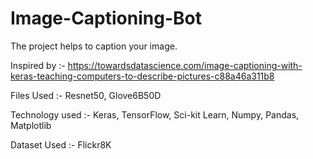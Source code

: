 # Image-Captioning-Bot

The project helps to caption your image.

Inspired by :- https://towardsdatascience.com/image-captioning-with-keras-teaching-computers-to-describe-pictures-c88a46a311b8

 Files Used :- Resnet50, Glove6B50D
 
 Technology used :- Keras, TensorFlow, Sci-kit Learn, Numpy, Pandas, Matplotlib
 
 Dataset Used :- Flickr8K
